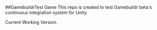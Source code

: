 ##GamebuildrTest Game
This repo is created to test Gamebuildr beta's continuous integration system for Unity.

Current Working Version.
